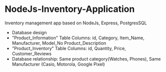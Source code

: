 # NodeJs-Inventory-Application

Inventory management app based on NodeJs, Express, PostgresSQL

- Database design
- "Product_Information" Table Columns: id, Category, Item_Name, Manufacturer, Model_No Product_Description
- "Product_Inventory" Table Columns: id, Quantity, Price, Customer_Reviews
- Database relationship: Same product category(Watches, Phones), Same Manufacturer (Casio, Motorola, Google Pixel)